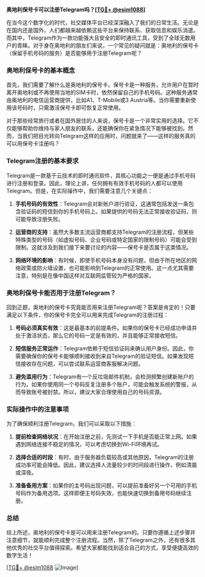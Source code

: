 **奥地利保号卡可以注册Telegram吗？[[TG💪+ @esim1088](https://t.me/s/esim1088)]**

在当今这个数字化的时代，社交媒体平台已经深深融入了我们的日常生活。无论是在国内还是国外，人们都越来越依赖这些平台来保持联系、获取信息和娱乐消遣。而其中，Telegram作为一款功能强大且安全的即时通讯工具，受到了全球无数用户的青睐。对于身在奥地利的朋友们来说，一个常见的疑问就是：奥地利的保号卡（保留手机号码的服务）是否能够用于注册Telegram呢？

### 奥地利保号卡的基本概念

首先，我们需要了解什么是奥地利的保号卡。保号卡是一种服务，允许用户在暂时离开奥地利或不再使用当地的SIM卡时，依然保留自己的手机号码。这种服务通常由奥地利的电信运营商提供，比如A1、T-Mobile或3 Austria等。当你需要重新使用该号码时，只需激活保号卡即可恢复正常使用。

对于那些经常旅行或者在国外居住的人来说，保号卡是一个非常实用的选择。它不仅能够帮助你维持与家人朋友的联系，还能确保你在紧急情况下能够被找到。然而，当我们把目光转向Telegram这样的应用时，问题就来了——这样的服务真的可以用保号卡注册吗？

### Telegram注册的基本要求

Telegram是一款基于云技术的即时通讯软件，其核心功能之一便是通过手机号码进行注册和登录。因此，理论上讲，任何拥有有效手机号码的人都可以使用Telegram。但是，在实际操作中，我们需要注意几个关键点：

1. **手机号码的有效性**：Telegram会对新账户进行验证，这通常包括发送一条包含验证码的短信到你的手机号码上。如果提供的号码无法正常接收验证码，则可能导致注册失败。
   
2. **运营商的支持**：虽然大多数主流运营商都支持Telegram的注册流程，但某些特殊类型的号码（如虚拟号码、企业号码或特定国家的限制号码）可能会受到限制。这就涉及到我们接下来要讨论的内容——保号卡是否属于这类情况。

3. **网络环境的影响**：有时候，即使手机号码本身没有问题，但由于所在地区的网络政策或防火墙设置，也可能影响到Telegram的正常使用。这一点尤其需要注意，特别是在像中国这样对互联网监管较为严格的国家。

### 奥地利保号卡能否用于注册Telegram？

回到正题，奥地利的保号卡究竟能否用来注册Telegram呢？答案是肯定的！只要满足以下条件，你的保号卡完全可以用来完成Telegram的注册过程：

1. **号码必须真实有效**：这是最基本的前提条件。如果你的保号卡已经成功申请并处于激活状态，那么它的号码一定是有效的，并且能够正常接收短信。

2. **短信服务正常运作**：Telegram依赖于短信验证码来确认用户身份。因此，你需要确保你的保号卡能够顺利接收到来自Telegram的验证短信。如果发现短信接收存在问题，可以尝试联系运营商客服解决问题。

3. **避免滥用行为**：Telegram有一个反垃圾邮件机制，会检测频繁创建新账户的行为。如果你使用同一个号码反复注册多个账户，可能会触发系统的警报，从而导致账号被封禁。所以，建议大家合理使用自己的号码资源。

### 实际操作中的注意事项

为了确保顺利注册Telegram，我们可以采取以下措施：

1. **提前检查网络状况**：在开始注册之前，先测试一下手机是否能正常上网。如果遇到网络连接不稳定的情况，可以考虑切换到Wi-Fi环境再试。

2. **选择合适的时段**：有时，由于服务器负载较高或其他原因，Telegram的注册成功率可能会降低。因此，建议选择人流量较少的时间段进行操作，例如清晨或深夜。

3. **准备备用方案**：如果你的主号码出现问题，可以提前准备好另一个可用的手机号码作为备用选项。这样即便主号码失效，也能快速切换到备用号码继续注册。

### 总结

综上所述，奥地利的保号卡是可以用来注册Telegram的。只要你遵循上述步骤并注意细节，就能顺利完成整个注册流程。当然，除了Telegram之外，还有很多其他优秀的社交平台值得探索。希望大家都能找到适合自己的方式，享受便捷高效的数字生活！

[[TG💪+ @esim1088](https://t.me/s/esim1088) ![Image](https://i.postimg.cc/4NQfJmqS/Snipaste-2025-05-13-00-14-12.png)]